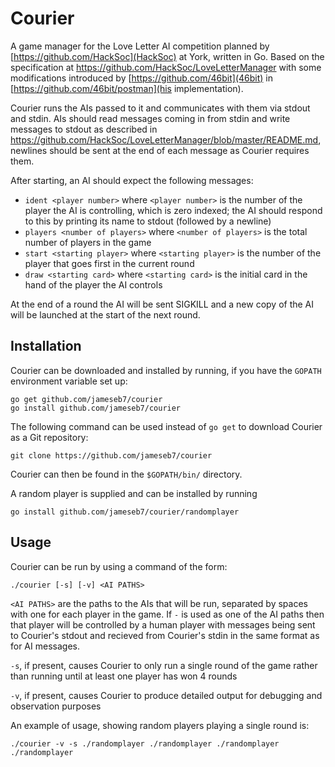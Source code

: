 Courier
=======

A game manager for the Love Letter AI competition planned by [https://github.com/HackSoc](HackSoc) at York, written in Go. Based on the specification at https://github.com/HackSoc/LoveLetterManager with some modifications introduced by [https://github.com/46bit](46bit) in [https://github.com/46bit/postman](his implementation).

Courier runs the AIs passed to it and communicates with them via stdout and stdin. AIs should read messages coming in from stdin and write messages to stdout as described in https://github.com/HackSoc/LoveLetterManager/blob/master/README.md, newlines should be sent at the end of each message as Courier requires them.

After starting, an AI should expect the following messages:
* `ident <player number>` where `<player number>` is the number of the player the AI is controlling, which is zero indexed; the AI should respond to this by printing its name to stdout (followed by a newline)
* `players <number of players>` where `<number of players>` is the total number of players in the game
* `start <starting player>` where `<starting player>` is the number of the player that goes first in the current round
* `draw <starting card>` where `<starting card>` is the initial card in the hand of the player the AI controls

At the end of a round the AI will be sent SIGKILL and a new copy of the AI will be launched at the start of the next round.

## Installation

Courier can be downloaded and installed by running, if you have the `GOPATH` environment variable set up:

```
go get github.com/jameseb7/courier
go install github.com/jameseb7/courier
```

The following command can be used instead of `go get` to download Courier as a Git repository:

```
git clone https://github.com/jameseb7/courier
```

Courier can then be found in the `$GOPATH/bin/` directory.

A random player is supplied and can be installed by running

```
go install github.com/jameseb7/courier/randomplayer
```

## Usage

Courier can be run by using a command of the form:

```
./courier [-s] [-v] <AI PATHS>
```

`<AI PATHS>` are the paths to the AIs that will be run, separated by spaces with one for each player in the game. If `-` is used as one of the AI paths then that player will be controlled by a human player with messages being sent to Courier's stdout and recieved from Courier's stdin in the same format as for AI messages.

`-s`, if present, causes Courier to only run a single round of the game rather than running until at least one player has won 4 rounds

`-v`, if present, causes Courier to produce detailed output for debugging and observation purposes

An example of usage, showing random players playing a single round is:

```
./courier -v -s ./randomplayer ./randomplayer ./randomplayer ./randomplayer
```